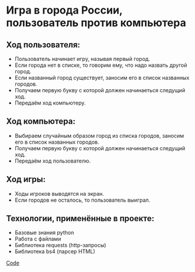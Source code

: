 # Игра в города России, пользователь против компьютера

## Ход пользователя:

- Пользователь начинает игру, называя первый город.
- Если города нет в списке, то говорим ему, что надо назвать другой город. 
- Если названный город существует, заносим его в список названных городов. 
- Получаем первую букву с которой должен начинаеться следущий ход.
- Передаём ход компьютеру.

## Ход компьютера:

- Выбираем случайным образом город из списка городов,
заносим его в список названных городов.
- Получаем первую букву с которой должен начинаеться следущий ход.
- Передаём ход пользователю.

## Ход игры:

- Ходы игроков выводятся на экран.
- Если городов не осталось, то пользователь выиграл.

## Технологии, применённые в проекте: 

- Базовые знания python
- Работа с файлами
- Библиотека requests (http-запросы)
- Библиотека bs4 (парсер HTML)

[Code](https://github.com/UglyGhoulChrist/citiy-game-python.git)
